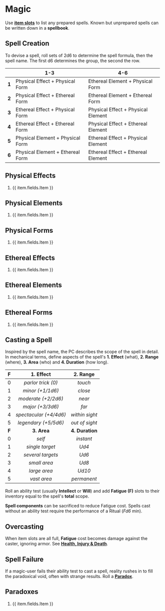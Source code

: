 # Magic

Use **[item slots](getting-wyrd.md#item-slots)** to list any prepared spells. Known but unprepared spells can be written down in a **spellbook**.

## Spell Creation

To devise a spell, roll sets of 2d6 to determine the spell formula, then the spell name. The first d6 determines the group, the second the row.

|       | 1-3                              | 4-6                                 |
|:-----:|----------------------------------|-------------------------------------|
| **1** | Physical Effect + Physical Form  | Ethereal Element + Physical Form    |
| **2** | Physical Effect + Ethereal Form  | Ethereal Element + Ethereal Form    |
| **3** | Ethereal Effect + Physical Form  | Physical Effect + Physical Element  |
| **4** | Ethereal Effect + Ethereal Form  | Physical Effect + Ethereal Element  |
| **5** | Physical Element + Physical Form | Ethereal Effect + Physical Element  |
| **6** | Physical Element + Ethereal Form | Ethereal Effect +  Ethereal Element |

## Physical Effects

<ol class="d36-table">
    <li
        v-for="item in atMagicPhysicalEffects"
    >
        {{ item.fields.Item }}
    </li>
</ol>

## Physical Elements

<ol class="d36-table">
    <li
        v-for="item in atMagicPhysicalElements"
    >
        {{ item.fields.Item }}
    </li>
</ol>

## Physical Forms

<ol class="d36-table">
    <li
        v-for="item in atMagicPhysicalForms"
    >
        {{ item.fields.Item }}
    </li>
</ol>

## Ethereal Effects

<ol class="d36-table">
    <li
        v-for="item in atMagicEtherealEffects"
    >
        {{ item.fields.Item }}
    </li>
</ol>

## Ethereal Elements

<ol class="d36-table">
    <li
        v-for="item in atMagicEtherealElements"
    >
        {{ item.fields.Item }}
    </li>
</ol>

## Ethereal Forms

<ol class="d36-table">
    <li
        v-for="item in atMagicEtherealForms"
    >
        {{ item.fields.Item }}
    </li>
</ol>

## Casting a Spell

Inspired by the spell name, the PC describes the scope of the spell in detail. In mechanical terms, define aspects of the spell's **1. Effect** (what), **2. Range** (where), **3. Area** (who) and **4. Duration** (how long).

| F | 1. Effect          | 2. Range      |
|:-:|:------------------:|:-------------:|
| 0 | *parlor trick (0)*    | *touch*        |
| 1 | *minor (+1/1d6)*      | *close*        |
| 2 | *moderate (+2/2d6)*   | *near*         |
| 3 | *major (+3/3d6)*      | *far*         |
| 4 | *spectacular (+4/4d6)* | *within sight* |
| 5 | *legendary (+5/5d6)*   | *out of sight* |
|**F**| **3. Area**       | **4. Duration** |
| 0 | *self*               | *instant*     |
| 1 | *single target*       | *Ud4*         |
| 2 | *several targets*     | *Ud6*         |
| 3 | *small area*         | *Ud8*         |
| 4 | *large area*         | *Ud10*        |
| 5 | *vast area*          | *permanent*    |

Roll an ability test (usually **Intellect** or **Will**) and add **Fatigue (F)** slots to their inventory equal to the spell's **total** scope.

**Spell components** can be sacrificed to reduce Fatigue cost. Spells cast without an ability test require the performance of a Ritual (*Fd6* min).

## Overcasting

When item slots are all full, **Fatigue** cost becomes damage against the caster, ignoring armor. See **[Health, Injury & Death](combat.md#health-injury-death)**.

## Spell Failure

If a magic-user fails their ability test to cast a spell, reality rushes in to fill the paradoxical void, often with strange results. Roll a **[Paradox](#paradoxes)**.

## Paradoxes

<ol class="d36-table">
    <li
        v-for="item in atMagicParadoxes"
    >
        {{ item.fields.Item }}
    </li>
</ol>
